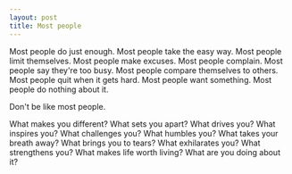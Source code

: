 ```yaml
---
layout: post
title: Most people
---
```


Most people do just enough. Most people take the easy way. Most people limit themselves. Most people make excuses. Most people complain. Most people say they're too busy. Most people compare themselves to others. Most people quit when it gets hard. Most people want something. Most people do nothing about it.

Don't be like most people.

What makes you different? What sets you apart? What drives you? What inspires you? What challenges you? What humbles you? What takes your breath away? What brings you to tears? What exhilarates you? What strengthens you? What makes life worth living? What are you doing about it?
